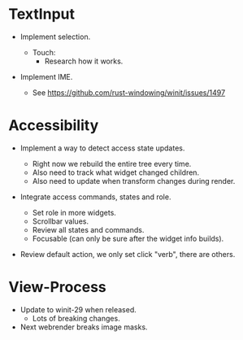 # TextInput

* Implement selection.
    - Touch:
        - Research how it works.

* Implement IME.
    - See https://github.com/rust-windowing/winit/issues/1497

# Accessibility

* Implement a way to detect access state updates.
    - Right now we rebuild the entire tree every time.
    - Also need to track what widget changed children.
    - Also need to update when transform changes during render.

* Integrate access commands, states and role.
    - Set role in more widgets.
    - Scrollbar values.
    - Review all states and commands.
    - Focusable (can only be sure after the widget info builds).

* Review default action, we only set click "verb", there are others.

# View-Process

* Update to winit-29 when released.
    - Lots of breaking changes.
* Next webrender breaks image masks.
